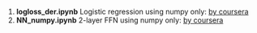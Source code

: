 1) **logloss_der.ipynb** Logistic regression using numpy only: [by coursera](https://www.coursera.org/learn/neural-networks-deep-learning/lecture/udiAq/gradient-descent-on-m-examples)
2) **NN_numpy.ipynb** 2-layer FFN using numpy only: [by coursera](https://www.coursera.org/learn/neural-networks-deep-learning/home/week/3)
